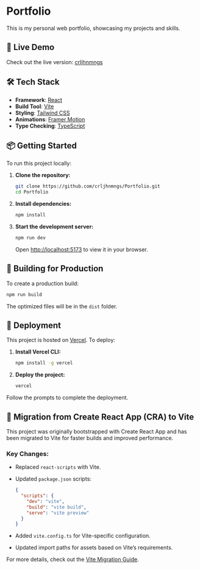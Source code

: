 # Portfolio

This is my personal web portfolio, showcasing my projects and skills.

## 🚀 Live Demo

Check out the live version: [crljhnmngs](https://crljhnmngs.vercel.app)

## 🛠 Tech Stack

- **Framework**: [React](https://reactjs.org/)
- **Build Tool**: [Vite](https://vitejs.dev/)
- **Styling**: [Tailwind CSS](https://tailwindcss.com/)
- **Animations**: [Framer Motion](https://www.framer.com/motion/)
- **Type Checking**: [TypeScript](https://www.typescriptlang.org/)

## 📦 Getting Started

To run this project locally:

1. **Clone the repository:**

   ```bash
   git clone https://github.com/crljhnmngs/Portfolio.git
   cd Portfolio
   ```

2. **Install dependencies:**

   ```bash
   npm install
   ```

3. **Start the development server:**

   ```bash
   npm run dev
   ```

   Open [http://localhost:5173](http://localhost:5173) to view it in your browser.

## 🔨 Building for Production

To create a production build:

```bash
npm run build
```

The optimized files will be in the `dist` folder.

## 🚀 Deployment

This project is hosted on [Vercel](https://vercel.com/). To deploy:

1. **Install Vercel CLI:**

   ```bash
   npm install -g vercel
   ```

2. **Deploy the project:**

   ```bash
   vercel
   ```

Follow the prompts to complete the deployment.

## 🔄 Migration from Create React App (CRA) to Vite

This project was originally bootstrapped with Create React App and has been migrated to Vite for faster builds and improved performance.

### Key Changes:

- Replaced `react-scripts` with Vite.
- Updated `package.json` scripts:

  ```json
  {
    "scripts": {
      "dev": "vite",
      "build": "vite build",
      "serve": "vite preview"
    }
  }
  ```

- Added `vite.config.ts` for Vite-specific configuration.
- Updated import paths for assets based on Vite’s requirements.

For more details, check out the [Vite Migration Guide](https://vitejs.dev/guide/migration-from-cra.html).

